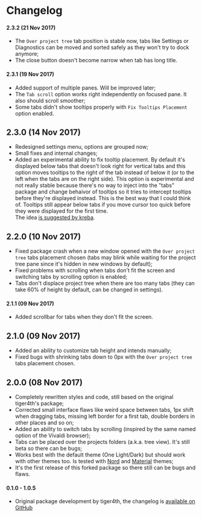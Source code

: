 # Changelog

#### 2.3.2 (21 Nov 2017)
* The `Over project tree` tab position is stable now, tabs like Settings or Diagnostics can be moved and sorted safely as they won't try to dock anymore;
* The close button doesn't become narrow when tab has long title.

#### 2.3.1 (19 Nov 2017)
* Added support of multiple panes. Will be improved later;
* The `Tab scroll` option works right independently on focused pane. It also should scroll smoother;
* Some tabs didn't show tooltips properly with `Fix Tooltips Placement` option enabled.

## 2.3.0 (14 Nov 2017)
* Redesigned settings menu, options are grouped now;
* Small fixes and internal changes;
* Added an experimental ability to fix tooltip placement. By default it's displayed below tabs that doesn't look right for vertical tabs and this option moves tooltips to the right of the tab instead of below it (or to the left when the tabs are on the right side). This option is experimental and not really stable because there\'s no way to inject into the "tabs" package and change behaivor of tooltips so it tries to intercept tooltips before they\'re displayed instead. This is the best way that I could think of. Tooltips still appear below tabs if you move cursor too quick before they were displayed for the first time.  
The idea [is suggested by kreba](https://github.com/tiger4th/vertical-tabs/issues/19).

## 2.2.0 (10 Nov 2017)
* Fixed package crash when a new window opened with the `Over project tree` tabs placement chosen (tabs may blink while waiting for the project tree pane since it's hidden in new windows by default);
* Fixed problems with scrolling when tabs don't fit the screen and switching tabs by scrolling option is enabled;
* Tabs don't displace project tree when there are too many tabs (they can take 60% of height by default, can be changed in settings).

#### 2.1.1 (09 Nov 2017)
* Added scrollbar for tabs when they don't fit the screen.

## 2.1.0 (09 Nov 2017)
* Added an ability to customize tab height and intends manually;
* Fixed bugs with shrinking tabs down to 0px with the `Over project tree` tabs placement chosen.

## 2.0.0 (08 Nov 2017)
* Completely rewritten styles and code, still based on the original tiger4th's package;
* Corrected small interface flaws like weird space between tabs, 1px shift when dragging tabs, missing left border for a first tab, double borders in other places and so on;
* Added an ability to switch tabs by scrolling (inspired by the same named option of the Vivaldi browser);
* Tabs can be placed over the projects folders (a.k.a. tree view). It's still beta so there can be bugs;
* Works best with the default theme (One Light/Dark) but should work with other themes too. Is tested with [Nord](https://atom.io/themes/nord-atom-ui) and [Material](https://atom.io/themes/atom-material-ui) themes;
* It's the first release of this forked package so there still can be bugs and flaws.

#### 0.1.0 - 1.0.5
* Original package development by tiger4th, the changelog is [available on GitHub](https://github.com/tiger4th/vertical-tabs/blob/v1.0.5/CHANGELOG.md)